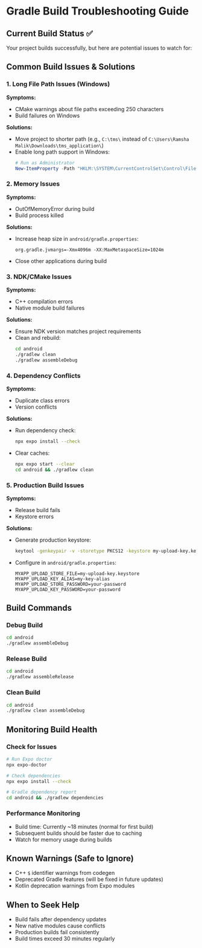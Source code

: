 # Gradle Build Troubleshooting Guide

## Current Build Status ✅
Your project builds successfully, but here are potential issues to watch for:

## Common Build Issues & Solutions

### 1. Long File Path Issues (Windows)
**Symptoms:**
- CMake warnings about file paths exceeding 250 characters
- Build failures on Windows

**Solutions:**
- Move project to shorter path (e.g., `C:\tms\` instead of `C:\Users\Ramsha Malik\Downloads\tms_application\`)
- Enable long path support in Windows:
  ```powershell
  # Run as Administrator
  New-ItemProperty -Path "HKLM:\SYSTEM\CurrentControlSet\Control\FileSystem" -Name "LongPathsEnabled" -Value 1 -PropertyType DWORD -Force
  ```

### 2. Memory Issues
**Symptoms:**
- OutOfMemoryError during build
- Build process killed

**Solutions:**
- Increase heap size in `android/gradle.properties`:
  ```properties
  org.gradle.jvmargs=-Xmx4096m -XX:MaxMetaspaceSize=1024m
  ```
- Close other applications during build

### 3. NDK/CMake Issues
**Symptoms:**
- C++ compilation errors
- Native module build failures

**Solutions:**
- Ensure NDK version matches project requirements
- Clean and rebuild:
  ```bash
  cd android
  ./gradlew clean
  ./gradlew assembleDebug
  ```

### 4. Dependency Conflicts
**Symptoms:**
- Duplicate class errors
- Version conflicts

**Solutions:**
- Run dependency check:
  ```bash
  npx expo install --check
  ```
- Clear caches:
  ```bash
  npx expo start --clear
  cd android && ./gradlew clean
  ```

### 5. Production Build Issues
**Symptoms:**
- Release build fails
- Keystore errors

**Solutions:**
- Generate production keystore:
  ```bash
  keytool -genkeypair -v -storetype PKCS12 -keystore my-upload-key.keystore -alias my-key-alias -keyalg RSA -keysize 2048 -validity 10000
  ```
- Configure in `android/gradle.properties`:
  ```properties
  MYAPP_UPLOAD_STORE_FILE=my-upload-key.keystore
  MYAPP_UPLOAD_KEY_ALIAS=my-key-alias
  MYAPP_UPLOAD_STORE_PASSWORD=your-password
  MYAPP_UPLOAD_KEY_PASSWORD=your-password
  ```

## Build Commands

### Debug Build
```bash
cd android
./gradlew assembleDebug
```

### Release Build
```bash
cd android
./gradlew assembleRelease
```

### Clean Build
```bash
cd android
./gradlew clean assembleDebug
```

## Monitoring Build Health

### Check for Issues
```bash
# Run Expo doctor
npx expo-doctor

# Check dependencies
npx expo install --check

# Gradle dependency report
cd android && ./gradlew dependencies
```

### Performance Monitoring
- Build time: Currently ~18 minutes (normal for first build)
- Subsequent builds should be faster due to caching
- Watch for memory usage during builds

## Known Warnings (Safe to Ignore)
- C++ `$` identifier warnings from codegen
- Deprecated Gradle features (will be fixed in future updates)
- Kotlin deprecation warnings from Expo modules

## When to Seek Help
- Build fails after dependency updates
- New native modules cause conflicts
- Production builds fail consistently
- Build times exceed 30 minutes regularly 